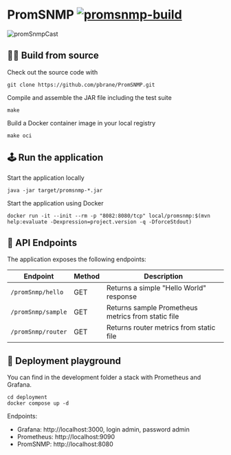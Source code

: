 # PromSNMP [![promsnmp-build](https://github.com/pbrane/PromSNMP/actions/workflows/promsnmp-build.yaml/badge.svg)](https://github.com/pbrane/PromSNMP/actions/workflows/promsnmp-build.yaml)

![promSnmpCast](https://github.com/user-attachments/assets/13e0b6a7-6fe7-49f0-9e98-726e736e1370)

## 👩‍🏭 Build from source

Check out the source code with

```shell
git clone https://github.com/pbrane/PromSNMP.git
```

Compile and assemble the JAR file including the test suite

```shell
make
```

Build a Docker container image in your local registry

```shell
make oci
```

## 🕹️ Run the application

Start the application locally

```shell
java -jar target/promsnmp-*.jar
```

Start the application using Docker

```shell
docker run -it --init --rm -p "8082:8080/tcp" local/promsnmp:$(mvn help:evaluate -Dexpression=project.version -q -DforceStdout)
```
## 🔌 API Endpoints

The application exposes the following endpoints:

| Endpoint                     | Method | Description                                                          |
|------------------------------|--------|----------------------------------------------------------------------|
| `/promSnmp/hello`            | GET    | Returns a simple "Hello World" response                              |
| `/promSnmp/sample`           | GET    | Returns sample Prometheus metrics from static file                   |
| `/promSnmp/router`           | GET    | Returns router metrics from static file                              |

## 🎢 Deployment playground

You can find in the development folder a stack with Prometheus and Grafana.

```shell
cd deployment
docker compose up -d
```
Endpoints:
* Grafana: http://localhost:3000, login admin, password admin
* Prometheus: http://localhost:9090
* PromSNMP: http://localhost:8080
